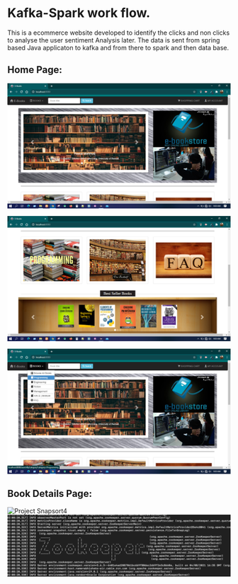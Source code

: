 # Kafka-Spark work flow. 
This is a ecommerce website developed to identify the clicks and non clicks to analyse the user sentiment 
Analysis later. The data is sent from spring based Java applicaton to kafka and from there to spark and then data base.


## Home Page:

![Project Snapsort1](https://github.com/ShazzAbhishek/Data_Pipeline_Kafka_Spark_Cassandra/blob/master/screensort/ebook1.png) 

![Project Snapsort2](https://github.com/ShazzAbhishek/Data_Pipeline_Kafka_Spark_Cassandra/blob/master/screensort/ebook2.png)

![Project Snapsort3](https://github.com/ShazzAbhishek/Data_Pipeline_Kafka_Spark_Cassandra/blob/master/screensort/ebook3.png)

## Book Details Page:

![Project Snapsort4](https://github.com/foysal-mahmud/E-Commerce/blob/master/screensort/ebook5.png)
![Project Snapsort5](https://github.com/ShazzAbhishek/Data_Pipeline_Kafka_Spark_Cassandra/blob/main/screensort/starting-zooper.png)








